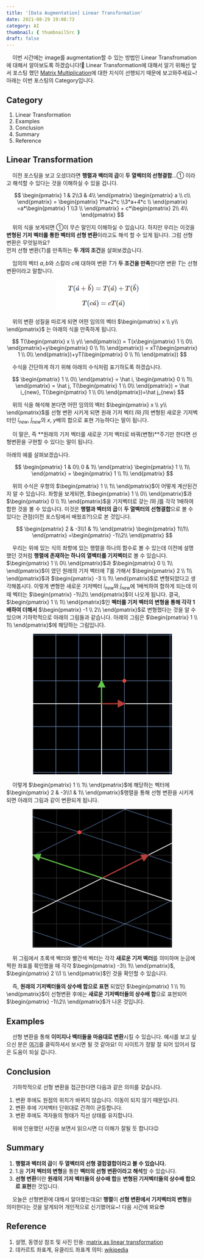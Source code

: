 ```yaml
---
title: '[Data Augmentation] Linear Transformation'
date: 2021-08-29 19:08:73
category: AI
thumbnail: { thumbnailSrc }
draft: false
---
```


&nbsp; &nbsp; 이번 시간에는 image를 augmentation할 수 있는 방법인 Linear Transfromation에 대해서 알아보도록 하겠습니다!🙌 Linear Transformation에 대해서 알기 위해선 앞서 포스팅 했던 [Matrix Multiplication](https://gunu9441.github.io/Mathematics/matrix-multiplication/)에 대한 지식이 선행되기 때문에 보고와주세요~! 아래는 이번 포스팅의 Category입니다.

## Category

1. Linear Transformation
2. Examples
3. Conclusion
4. Summary
5. Reference

## Linear Transformation

&nbsp; &nbsp; 이전 포스팅을 보고 오셨더라면 **행렬과 벡터의 곱**이 **두 열벡터의 선형결합**...① 이라고 해석할 수 있다는 것을 이해하실 수 있을 겁니다.

$$
\begin{pmatrix} 1 & 2\\3 & 4\\ \end{pmatrix} \begin{pmatrix} a \\ c\\ \end{pmatrix} =  \begin{pmatrix} 1*a+2*c \\3*a+4*c \\ \end{pmatrix} =a*\begin{pmatrix} 1 \\3 \\ \end{pmatrix} + c*\begin{pmatrix}  2\\ 4\\ \end{pmatrix}
$$

&nbsp; &nbsp; 위의 식을 보게되면 ①이 무슨 말인지 이해하실 수 있습니다. 하지만 우리는 이것을 **변형된 기저 벡터를 통한 벡터의 선형 변환**이라고도 해석 할 수 있게 됩니다. 그럼 선형 변환은 무엇일까요?  
먼저 선형 변환($T$)를 만족하는 **두 개의 조건**을 살펴보겠습니다.

&nbsp; &nbsp; 임의의 벡터 $a, b$와 스칼라 $c$에 대하여 변환 $T$가 **두 조건을 만족**한다면 변환 $T$는 선형변환이라고 말합니다.

<p align="center">
   <img src="assets\2021-08-29\1.png"/>
</p>

&nbsp; &nbsp; 위의 변환 성질을 따르게 되면 어떤 임의의 벡터 $\begin{pmatrix} x \\ y\\ \end{pmatrix}$ 는 아래의 식을 만족하게 됩니다.

$$
T(\begin{pmatrix} x \\ y\\ \end{pmatrix}) = T(x\begin{pmatrix} 1 \\ 0\\ \end{pmatrix}+y\begin{pmatrix} 0 \\ 1\\ \end{pmatrix}) = xT(\begin{pmatrix} 1 \\ 0\\ \end{pmatrix})+yT(\begin{pmatrix} 0 \\ 1\\ \end{pmatrix})
$$

&nbsp; &nbsp; 수식을 간단하게 하기 위해 아래의 수식처럼 표기하도록 하겠습니다.

$$
\begin{pmatrix} 1 \\ 0\\ \end{pmatrix} = \hat i, \begin{pmatrix} 0 \\ 1\\ \end{pmatrix} = \hat j, T(\begin{pmatrix} 1 \\ 0\\ \end{pmatrix}) = \hat i_{new}, T(\begin{pmatrix} 1 \\ 0\\ \end{pmatrix})=\hat j_{new}
$$

&nbsp; &nbsp; 위의 식을 해석해 본다면 어떤 임의의 벡터 $\begin{pmatrix} x \\ y\\ \end{pmatrix}$를 선형 변환 시키게 되면 원래 기저 벡터 $\hat i$와 $\hat j$의 변형된 새로운 기저벡터인 $\hat i_{new}$, $\hat j_{new}$의 $x$, $y$배의 합으로 표현 가능하다는 말이 됩니다.

&nbsp; &nbsp; 이 말은, 즉 **원래의 기저 벡터를 새로운 기저 벡터로 바꿔(변형)**주기만 한다면 선형변환을 구현할 수 있다는 말이 됩니다.

아래의 예를 살펴보겠습니다.

$$
\begin{pmatrix} 1 & 0\\ 0 & 1\\ \end{pmatrix} \begin{pmatrix} 1 \\ 1\\ \end{pmatrix} = \begin{pmatrix} 1 \\ 1\\ \end{pmatrix}
$$

&nbsp; &nbsp; 위의 수식은 우항의 $\begin{pmatrix} 1 \\ 1\\ \end{pmatrix}$이 어떻게 계산된건지 알 수 있습니다. 좌항을 보게되면, $\begin{pmatrix} 1 \\ 0\\ \end{pmatrix}$과 $\begin{pmatrix} 0 \\ 1\\ \end{pmatrix}$을 기저벡터로 갖는 $\hat i$와 $\hat j$를 각각 1배하여 합한 것을 볼 수 있습니다. 이것은 **행렬과 벡터의 곱**이 **두 열벡터의 선형결합**으로 볼 수 있다는 관점(이전 포스팅에서 배웠죠?!)으로 본 것입니다.

$$
\begin{pmatrix} 2 & -3\\1 & 1\\ \end{pmatrix} \begin{pmatrix} 1\\1\\ \end{pmatrix} =\begin{pmatrix} -1\\2\\ \end{pmatrix}
$$

&nbsp; &nbsp; 우리는 위에 있는 식의 좌항에 있는 행렬을 하나의 함수로 볼 수 있는데 이전에 설명했던 것처럼 **행렬에 존재하는 하나의 열벡터를 기저벡터**로 볼 수 있습니다. $\begin{pmatrix} 1 \\ 0\\ \end{pmatrix}$과 $\begin{pmatrix} 0 \\ 1\\ \end{pmatrix}$이 였던 원래의 기저 벡터에 $T$를 가해서 $\begin{pmatrix} 2 \\ 1\\ \end{pmatrix}$과 $\begin{pmatrix} -3 \\ 1\\ \end{pmatrix}$로 변형되었다고 생각해봅시다. 이렇게 변형한 새로운 기저벡터 $\hat i_{new}$와 $\hat j_{new}$에 1배씩하여 합하게 되는데 이 때 벡터는 $\begin{pmatrix} -1\\2\\ \end{pmatrix}$이 나오게 됩니다. 결국, $\begin{pmatrix} 1 \\ 1\\ \end{pmatrix}$인 **벡터를 기저 벡터의 변형을 통해 각각 1배하여 더해서** $\begin{pmatrix} -1 \\ 2\\ \end{pmatrix}$로 변형했다는 것을 알 수 있으며 기하학적으로 아래의 그림들과 같습니다. 아래의 그림은 $\begin{pmatrix} 1 \\ 1\\ \end{pmatrix}$에 해당하는 그림입니다.

<p align="center">
   <img src="assets\2021-08-29\2.png"/>
</p>

&nbsp; &nbsp; 이렇게 $\begin{pmatrix} 1 \\ 1\\ \end{pmatrix}$에 해당하는 벡터에 $\begin{pmatrix} 2 & -3\\1 & 1\\ \end{pmatrix}$행렬을 통해 선형 변환을 시키게 되면 아래의 그림과 같이 변환되게 됩니다.

<p align="center">
   <img src="assets\2021-08-29\3.png"/>
</p>

&nbsp; &nbsp; 위 그림에서 초록색 벡터와 빨간색 벡터는 각각 **새로운 기저 벡터**를 의미하며 눈금에 찍한 좌표를 확인했을 때 각각 $\begin{pmatrix} -3\\ 1\\ \end{pmatrix}$, $\begin{pmatrix} 2 \\1 \\ \end{pmatrix}$인 것을 확인할 수 있습니다.

&nbsp; &nbsp; 즉, **원래의 기저벡터들의 상수배 합으로 표현** 되었던 $\begin{pmatrix} 1 \\ 1\\ \end{pmatrix}$이 선형변환 후에는 **새로운 기저벡터들의 상수배 합**으로 표현되어 $\begin{pmatrix} -1\\2\\ \end{pmatrix}$가 나온 것입니다.

## Examples

&nbsp; &nbsp; 선형 변환을 통해 **이미지나 벡터들을 마음대로 변환**시킬 수 있습니다. 예시를 보고 싶으신 분은 [여기](https://angeloyeo.github.io/2019/07/15/Matrix_as_Linear_Transformation.html)를 클릭하셔서 보시면 될 것 같아요! 이 사이트가 정말 잘 되어 있어서 많은 도움이 되실 겁니다.

## Conclusion

&nbsp; &nbsp; 기하학적으로 선형 변환을 접근한다면 다음과 같은 의미를 갖습니다.

1. 변환 후에도 원점의 위치가 바뀌지 않습니다. 이동이 되지 않기 때문입니다.
2. 변환 후에 기저벡터 단위대로 간격이 균등합니다.
3. 변환 후에도 격자들의 형태가 직선 상태를 유지합니다.

&nbsp; &nbsp; 위에 인용했던 사진을 보면서 읽으시면 더 이해가 잘될 듯 합니다😉

## Summary

1. **행렬과 벡터의 곱**이 **두 열벡터의 선형 결합결합이라고 볼 수 있습니다.**
2. 1.을 **기저 벡터의 변형**을 통한 **벡터의 선형 변환이라고 해석**할 수 있습니다.
3. **선형 변환**이란 **원래의 기저 벡터들의 상수배 합**을 **변형된 기저벡터들의 상수배 합으로 표현**한 것입니다.

&nbsp; &nbsp; 오늘은 선형변환에 대해서 알아봤는데요! **행렬**이 **선형 변환에서 기저벡터의 변형**을 의미한다는 것을 알게되어 개인적으로 신기했어요~!
다음 시간에 봐요😎

## Reference

1. 설명, 동영상 참조 및 사진 인용: [matrix as linear transformation](https://angeloyeo.github.io/2019/07/15/Matrix_as_Linear_Transformation.html)
2. 데카르트 좌표계, 유클리드 좌표계 의미: [wikipedia](https://ko.wikipedia.org/wiki/%EB%8D%B0%EC%B9%B4%EB%A5%B4%ED%8A%B8_%EC%A2%8C%ED%91%9C%EA%B3%84)
